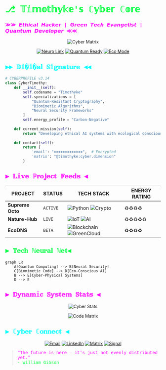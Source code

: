 
# <span style="font-family: 'Courier New', monospace; color: #00FF41">⎇ 𝕋𝕚𝕞𝕠𝕥𝕙𝕪𝕜𝕖'𝕤 ℂ𝕪𝕓𝕖𝕣 ℂ𝕠𝕣𝕖</span>
### <span style="font-family: 'Courier New', monospace; color: #FF00FF">≫≫ 𝙀𝙩𝙝𝙞𝙘𝙖𝙡 𝙃𝙖𝙘𝙠𝙚𝙧 | 𝙂𝙧𝙚𝙚𝙣 𝙏𝙚𝙘𝙝 𝙀𝙫𝙖𝙣𝙜𝙚𝙡𝙞𝙨𝙩 | 𝙌𝙪𝙖𝙣𝙩𝙪𝙢 𝘿𝙚𝙫𝙚𝙡𝙤𝙥𝙚𝙧 ≪≪</span>

<div align="center">

![Cyber Matrix](https://raw.githubusercontent.com/Timothyke/Timothyke/main/assets/cyber-banner.gif)

[![Neuro Link](https://img.shields.io/badge/NEURO_LINK_ACTIVE-8A2BE2?style=for-the-badge&logo=neural-network)](https://github.com/Timothyke)
[![Quantum Ready](https://img.shields.io/badge/QUANTUM_READY-000000?style=for-the-badge&logo=quantum)](https://github.com/Timothyke)
[![Eco Mode](https://img.shields.io/badge/ECO_DEV-00AA00?style=for-the-badge&logo=leaf&logoColor=white)](https://github.com/Timothyke)

</div>

## <span style="font-family: 'Courier New', monospace; color: #00FFFF">⫸⫸ 𝔻𝕚�𝕚�𝕒𝕝 𝕊𝕚𝕘𝕟𝕒𝕥𝕦𝕣𝕖 ⫷⫷</span>

```python
# CYBERPROFILE v3.14
class CyberTimothy:
    def __init__(self):
        self.codename = "Timothyke"
        self.specializations = [
            "Quantum-Resistant Cryptography",
            "Biomimetic Algorithms", 
            "Neural Security Frameworks"
        ]
        self.energy_profile = "Carbon-Negative"
        
    def current_mission(self):
        return "Developing ethical AI systems with ecological consciousness"
        
    def contact(self):
        return {
            'email': "⎈⎈⎈⎈⎈⎈⎈⎈⎈⎈⎈⎈⎈",  # Encrypted
            'matrix': "@timothyke:cyber.dimension"
        }
```

## <span style="font-family: 'Courier New', monospace; color: #FF00FF">⫸ 𝕃𝕚𝕧𝕖 ℙ𝕣𝕠𝕛𝕖𝕔𝕥 𝔽𝕖𝕖𝕕𝕤 ⫷</span>

<div align="center">

| PROJECT | STATUS | TECH STACK | ENERGY RATING |
|---------|--------|------------|---------------|
| **Supreme Octo** | `ACTIVE` | ![Python](https://img.shields.io/badge/PYTHON_3.12-3776AB?logo=python) ![Crypto](https://img.shields.io/badge/CRYPTOv2-000000?logo=bitcoin) | ♻️♻️♻️♻️ |
| **Nature-Hub** | `LIVE` | ![IoT](https://img.shields.io/badge/IOT_EDGE-00AA00?logo=raspberry-pi) ![AI](https://img.shields.io/badge/NEURAL_NET-FF6F00?logo=tensorflow) | ♻️♻️♻️♻️♻️ |
| **EcoDNS** | `BETA` | ![Blockchain](https://img.shields.io/badge/BLOCKCHAIN_4.0-F16822?logo=ethereum) ![GreenCloud](https://img.shields.io/badge/HOSTING_100%_GREEN-00AA00?logo=digitalocean) | ♻️♻️♻️♻️ |

</div>

## <span style="font-family: 'Courier New', monospace; color: #00FF41">⫸ 𝕋𝕖𝕔𝕙 ℕ𝕖𝕦𝕣𝕒𝕝 ℕ𝕖𝕥⫷</span>

```mermaid
graph LR
    A[Quantum Computing] --> B[Neural Security]
    C[Biomimetic Code] --> D[Eco-Conscious AI]
    B --> E[Cyber-Physical Systems]
    D --> E
```

## <span style="font-family: 'Courier New', monospace; color: #FF00FF">⫸ 𝔻𝕪𝕟𝕒𝕞𝕚𝕔 𝕊𝕪𝕤𝕥𝕖𝕞 𝕊𝕥𝕒𝕥𝕤 ⫷</span>

<div align="center">

![Cyber Stats](https://github-readme-stats.vercel.app/api?username=Timothyke&show_icons=true&theme=dark&hide_border=true&bg_color=0d1117&title_color=00FF41&text_color=FFFFFF&icon_color=FF00FF)

![Code Matrix](https://github-readme-stats.vercel.app/api/top-langs/?username=Timothyke&layout=compact&theme=dark&hide_border=true&bg_color=0d1117&title_color=00FF41&text_color=FFFFFF)

</div>

## <span style="font-family: 'Courier New', monospace; color: #00FFFF">⫸ ℂ𝕪𝕓𝕖𝕣 ℂ𝕠𝕟𝕟𝕖𝕔𝕥 ⫷</span>

<div align="center">

[![Email](https://img.shields.io/badge/ENCRYPTED_MAIL-D14836?style=for-the-badge&logo=protonmail&logoColor=white)](mailto:timothymaina040@gmail.com)
[![LinkedIn](https://img.shields.io/badge/LINKEDIN_NODE-0A66C2?style=for-the-badge&logo=linkedin&logoColor=white)](https://www.linkedin.com/in/timothy-kageni)
[![Matrix](https://img.shields.io/badge/MATRIX_CHAT-000000?style=for-the-badge&logo=matrix&logoColor=white)](https://matrix.to/#/@yourhandle:matrix.org)
[![Signal](https://img.shields.io/badge/SIGNAL_P2P-2592E9?style=for-the-badge&logo=signal&logoColor=white)](https://signal.me/#p/+254794637463)

</div>

> <span style="font-family: 'Courier New', monospace; color: #FF00FF">"The future is here — it's just not evenly distributed yet."</span>  
> <span style="font-family: 'Courier New', monospace; color: #00FF41">- William Gibson</span>
```

